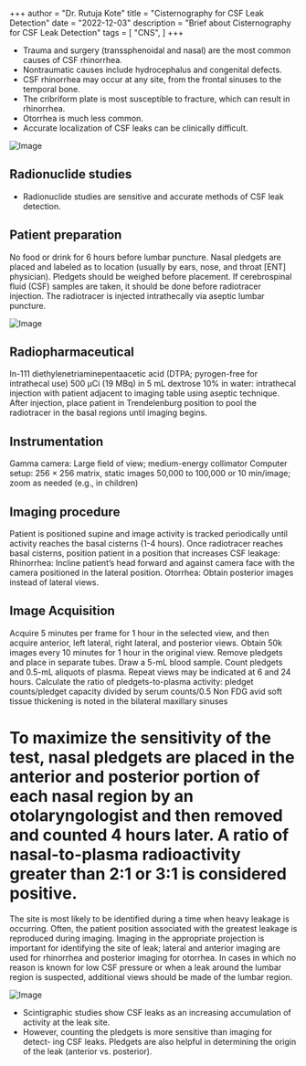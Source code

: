 +++
author = "Dr. Rutuja Kote"
title = "Cisternography for CSF Leak Detection"
date = "2022-12-03"
description = "Brief about Cisternography for CSF Leak Detection"
tags = [
    "CNS",
]
+++


- Trauma and surgery (transsphenoidal and nasal) are the most common causes of CSF rhinorrhea. 
- Nontraumatic causes include hydrocephalus and congenital defects.
- CSF rhinorrhea may occur at any site, from the frontal sinuses to the temporal bone. 
- The cribriform plate is most susceptible to fracture, which can result in rhinorrhea. 
- Otorrhea is much less common. 
- Accurate localization of CSF leaks can be clinically difficult.

![Image](/Cisternographyforleak/1.png)


## Radionuclide studies
- Radionuclide studies are sensitive and accurate methods of CSF leak detection. 


## Patient preparation
No food or drink for 6 hours before lumbar puncture. Nasal pledgets are placed and labeled as to location (usually by ears, nose, and throat [ENT] physician). Pledgets should be weighed before placement. If cerebrospinal fluid (CSF) samples are taken, it should be done before radiotracer injection. The radiotracer is injected intrathecally via aseptic lumbar puncture.


![Image](/Cisternographyforleak/2.png)


## Radiopharmaceutical
In-111 diethylenetriaminepentaacetic acid (DTPA; pyrogen-free for intrathecal use) 500 μCi (19 MBq) in 5 mL dextrose 10% in water: intrathecal injection with patient adjacent to imaging table using aseptic technique. After injection, place patient in Trendelenburg position to pool the radiotracer in the basal regions until imaging begins.



<script async src="https://pagead2.googlesyndication.com/pagead/js/adsbygoogle.js?client=ca-pub-8022921694899705"
     crossorigin="anonymous"></script>

     
## Instrumentation
Gamma camera: Large field of view; medium-energy collimator
Computer setup: 256 × 256 matrix, static images 50,000 to 100,000 or 10 min/image; zoom as needed (e.g., in children)


## Imaging procedure
Patient is positioned supine and image activity is tracked periodically until activity reaches the basal cisterns (1-4 hours).
Once radiotracer reaches basal cisterns, position patient in a position that increases CSF leakage:
Rhinorrhea: Incline patient’s head forward and against camera face with
the camera positioned in the lateral position.
Otorrhea: Obtain posterior images instead of lateral views.


## Image Acquisition
Acquire 5 minutes per frame for 1 hour in the selected view, and then acquire anterior, left lateral, right lateral, and posterior views.
Obtain 50k images every 10 minutes for 1 hour in the original view.
Remove pledgets and place in separate tubes. Draw a 5-mL blood sample.
Count pledgets and 0.5-mL aliquots of plasma.
Repeat views may be indicated at 6 and 24 hours.
Calculate the ratio of pledgets-to-plasma activity: pledget counts/pledget
capacity divided by serum counts/0.5 Non FDG avid soft tissue thickening is noted in the bilateral maxillary sinuses


# To maximize the sensitivity of the test, nasal pledgets are placed in the anterior and posterior portion of each nasal region by an otolaryngologist and then removed and counted 4 hours later. A ratio of nasal-to-plasma radioactivity greater than 2:1 or 3:1 is considered positive.


The site is most likely to be identified during a time when heavy leakage is occurring. Often, the patient position associated with the greatest leakage is reproduced during imaging. Imaging in the appropriate projection is important for identifying the site of leak; lateral and anterior imaging are used for rhinorrhea and posterior imaging for otorrhea. In cases in which no reason is known for low CSF pressure or when a leak around the lumbar region is suspected, additional views should be made of the lumbar region.


![Image](/Cisternographyforleak/3.png)


- Scintigraphic studies show CSF leaks as an increasing accumulation of activity at the leak site.  
- However, counting the pledgets is more sensitive than imaging for detect- ing CSF leaks. Pledgets are also helpful in determining the origin of the leak (anterior vs. posterior).















